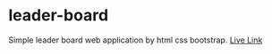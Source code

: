 # leader-board
Simple leader board web application by html css bootstrap.
[Live Link](https://shakil2chowdhury.github.io/leader-board/)
